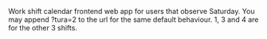 Work shift calendar frontend web app for users that observe Saturday.
You may append ?tura=2 to the url for the same default behaviour.
1, 3 and 4 are for the other 3 shifts.
